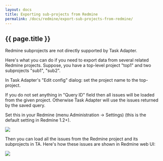 ```yaml
---
layout: docs
title: Exporting sub-projects from Redmine
permalink: /docs/redmine/export-sub-projects-from-redmine/
---
```


## {{ page.title }}

Redmine subprojects are not directly supported by Task Adapter.

Here's what you can do if you need to export data from several related Redmine projects.
Suppose, you have a top-level project "top1" and two subprojects "sub1", "sub2".

In Task Adapter's "Edit config" dialog: set the project name to the top-project.

If you do not set anything in "Query ID" field then all issues will be loaded from the given project.
Otherwise Task Adapter will use the issues returned by the saved query.

Set this in your Redmine (menu Administration -> Settings) (this is the default setting in Redmine 1.2+).

<img src="{{ site.baseurl }}/images/uploads/redmine_admin_show_issues_subprojects.png"/>

Then you can load all the issues from the Redmine project and its subprojects in TA. Here's how these issues are shown in Redmine web UI:

<img src="{{ site.baseurl }}/images/uploads/redmine_webui_issues_in_subprojects.png" />
